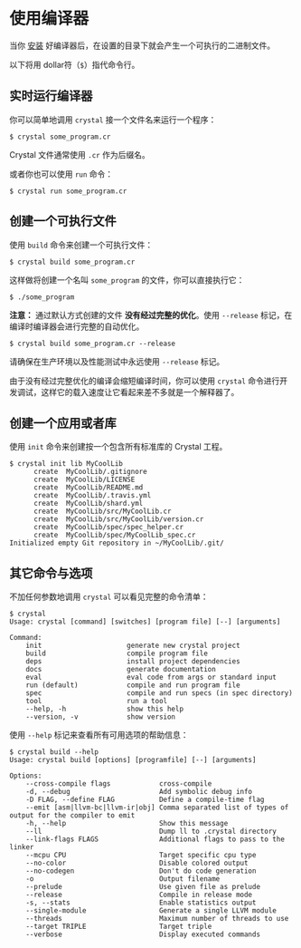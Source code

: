 # 使用编译器

当你 [安装](../installation/README.md) 好编译器后，在设置的目录下就会产生一个可执行的二进制文件。

以下将用 dollar符（`$`）指代命令行。

## 实时运行编译器

你可以简单地调用 `crystal` 接一个文件名来运行一个程序：

```
$ crystal some_program.cr
```

Crystal 文件通常使用 `.cr` 作为后缀名。

或者你也可以使用 `run` 命令：

```
$ crystal run some_program.cr
```

## 创建一个可执行文件

使用 `build` 命令来创建一个可执行文件：

```
$ crystal build some_program.cr
```

这样做将创建一个名叫 `some_program` 的文件，你可以直接执行它：

```
$ ./some_program
```

**注意：** 通过默认方式创建的文件 **没有经过完整的优化**。使用 `--release` 标记，在编译时编译器会进行完整的自动优化。

```
$ crystal build some_program.cr --release
```

请确保在生产环境以及性能测试中永远使用 `--release` 标记。

由于没有经过完整优化的编译会缩短编译时间，你可以使用 `crystal` 命令进行开发调试，这样它的载入速度让它看起来差不多就是一个解释器了。

## 创建一个应用或者库

使用 `init` 命令来创建按一个包含所有标准库的 Crystal 工程。

```
$ crystal init lib MyCoolLib
      create  MyCoolLib/.gitignore
      create  MyCoolLib/LICENSE
      create  MyCoolLib/README.md
      create  MyCoolLib/.travis.yml
      create  MyCoolLib/shard.yml
      create  MyCoolLib/src/MyCoolLib.cr
      create  MyCoolLib/src/MyCoolLib/version.cr
      create  MyCoolLib/spec/spec_helper.cr
      create  MyCoolLib/spec/MyCoolLib_spec.cr
Initialized empty Git repository in ~/MyCoolLib/.git/
```

## 其它命令与选项

不加任何参数地调用 `crystal` 可以看见完整的命令清单：

```
$ crystal
Usage: crystal [command] [switches] [program file] [--] [arguments]

Command:
    init                     generate new crystal project
    build                    compile program file
    deps                     install project dependencies
    docs                     generate documentation
    eval                     eval code from args or standard input
    run (default)            compile and run program file
    spec                     compile and run specs (in spec directory)
    tool                     run a tool
    --help, -h               show this help
    --version, -v            show version
```

使用 `--help` 标记来查看所有可用选项的帮助信息：

```
$ crystal build --help
Usage: crystal build [options] [programfile] [--] [arguments]

Options:
    --cross-compile flags            cross-compile
    -d, --debug                      Add symbolic debug info
    -D FLAG, --define FLAG           Define a compile-time flag
    --emit [asm|llvm-bc|llvm-ir|obj] Comma separated list of types of output for the compiler to emit
    -h, --help                       Show this message
    --ll                             Dump ll to .crystal directory
    --link-flags FLAGS               Additional flags to pass to the linker
    --mcpu CPU                       Target specific cpu type
    --no-color                       Disable colored output
    --no-codegen                     Don't do code generation
    -o                               Output filename
    --prelude                        Use given file as prelude
    --release                        Compile in release mode
    -s, --stats                      Enable statistics output
    --single-module                  Generate a single LLVM module
    --threads                        Maximum number of threads to use
    --target TRIPLE                  Target triple
    --verbose                        Display executed commands
```
